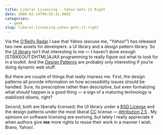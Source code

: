 ```yaml
---
title: Liberal Licensing — Yahoo Gets it Right
date: 2006-02-14T09:55:31.000Z
categories:
  - geek
slug: liberal-licensing-yahoo-gets-it-right
---
```

Via the [O’Reilly Radar][1]  I saw that Yahoo (excuse me, _“Yahoo!”_) has released two new assets for developers: a UI library and a design pattern library. So the [UI library][2]  isn’t that interesting to me — I haven’t done enough [STRIKEOUT:DHTML]AJAX programming to really figure out what to look for in a toolkit. And the [Design Patterns][3]  are probably only interesting if you’re doing dynamic web stuff.

But there are couple of things that really impress me. First, the design patterns all provide information on how accessibility issues should be handled. Sure, its prescriptive rather than descriptive, but even formalizing what _should_ happen is a good thing — a sign of a maturing technology is stabilized idioms, right?

Second, both are liberally licensed; the UI library under a [BSD License][4]  and the design patterns under the most liberal [CC][5]  license — [Attribution 2.5][6] . My opinions on software licensing are evolving, but lately I really appreciate it when authors give **me** more rights to reuse their work in a manner I wish. Bravo, Yahoo!.



 [1]: http://radar.oreilly.com/archives/2006/02/yahoo_open_sources_uis_and_des.html
 [2]: http://developer.yahoo.net/yui/
 [3]: http://developer.yahoo.net/ypatterns/
 [4]: http://developer.yahoo.net/yui/license.txt
 [5]: http://creativecommons.org
 [6]: http://creativecommons.org/licenses/by/2.5/
